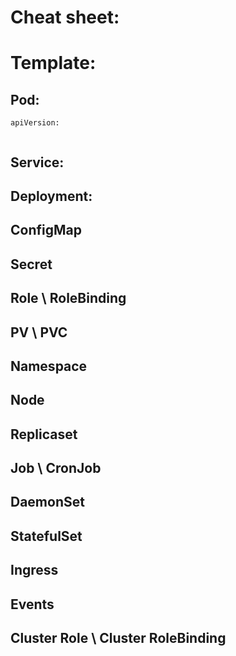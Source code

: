 # Cheat sheet:

# Template:
## Pod:
```
apiVersion:
	

```

## Service:
## Deployment:
## ConfigMap
## Secret
## Role \ RoleBinding
## PV \ PVC
## Namespace
## Node
## Replicaset
## Job \ CronJob
## DaemonSet
## StatefulSet
## Ingress
## Events
## Cluster Role \ Cluster RoleBinding

